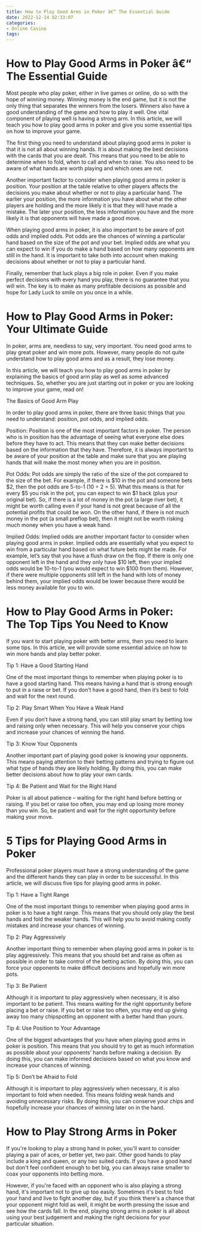 ```yaml
---
title: How to Play Good Arms in Poker â€“ The Essential Guide
date: 2022-12-14 02:33:07
categories:
- Online Casino
tags:
---
```



#  How to Play Good Arms in Poker â€“ The Essential Guide

Most people who play poker, either in live games or online, do so with the hope of winning money. Winning money is the end game, but it is not the only thing that separates the winners from the losers. Winners also have a good understanding of the game and how to play it well. One vital component of playing well is having a strong arm. In this article, we will teach you how to play good arms in poker and give you some essential tips on how to improve your game.

The first thing you need to understand about playing good arms in poker is that it is not all about winning hands. It is about making the best decisions with the cards that you are dealt. This means that you need to be able to determine when to fold, when to call and when to raise. You also need to be aware of what hands are worth playing and which ones are not.

Another important factor to consider when playing good arms in poker is position. Your position at the table relative to other players affects the decisions you make about whether or not to play a particular hand. The earlier your position, the more information you have about what the other players are holding and the more likely it is that they will have made a mistake. The later your position, the less information you have and the more likely it is that opponents will have made a good move.

When playing good arms in poker, it is also important to be aware of pot odds and implied odds. Pot odds are the chances of winning a particular hand based on the size of the pot and your bet. Implied odds are what you can expect to win if you do make a hand based on how many opponents are still in the hand. It is important to take both into account when making decisions about whether or not to play a particular hand.

Finally, remember that luck plays a big role in poker. Even if you make perfect decisions with every hand you play, there is no guarantee that you will win. The key is to make as many profitable decisions as possible and hope for Lady Luck to smile on you once in a while.

#  How to Play Good Arms in Poker: Your Ultimate Guide

In poker, arms are, needless to say, very important. You need good arms to play great poker and win more pots. However, many people do not quite understand how to play good arms and as a result, they lose money.

In this article, we will teach you how to play good arms in poker by explaining the basics of good arm play as well as some advanced techniques. So, whether you are just starting out in poker or you are looking to improve your game, read on!

The Basics of Good Arm Play

In order to play good arms in poker, there are three basic things that you need to understand: position, pot odds, and implied odds.

Position: Position is one of the most important factors in poker. The person who is in position has the advantage of seeing what everyone else does before they have to act. This means that they can make better decisions based on the information that they have. Therefore, it is always important to be aware of your position at the table and make sure that you are playing hands that will make the most money when you are in position.

Pot Odds: Pot odds are simply the ratio of the size of the pot compared to the size of the bet. For example, if there is $10 in the pot and someone bets $2, then the pot odds are 5-to-1 (10 ÷ 2 = 5). What this means is that for every $5 you risk in the pot, you can expect to win $1 back (plus your original bet). So, if there is a lot of money in the pot (a large river bet), it might be worth calling even if your hand is not great because of all the potential profits that could be won. On the other hand, if there is not much money in the pot (a small preflop bet), then it might not be worth risking much money when you have a weak hand.

Implied Odds: Implied odds are another important factor to consider when playing good arms in poker. Implied odds are essentially what you expect to win from a particular hand based on what future bets might be made. For example, let’s say that you have a flush draw on the flop. If there is only one opponent left in the hand and they only have $10 left, then your implied odds would be 10-to-1 (you would expect to win $100 from them). However, if there were multiple opponents still left in the hand with lots of money behind them, your implied odds would be lower because there would be less money available for you to win.

#  How to Play Good Arms in Poker: The Top Tips You Need to Know

If you want to start playing poker with better arms, then you need to learn some tips. In this article, we will provide some essential advice on how to win more hands and play better poker.

Tip 1: Have a Good Starting Hand

One of the most important things to remember when playing poker is to have a good starting hand. This means having a hand that is strong enough to put in a raise or bet. If you don’t have a good hand, then it’s best to fold and wait for the next round.

Tip 2: Play Smart When You Have a Weak Hand

Even if you don’t have a strong hand, you can still play smart by betting low and raising only when necessary. This will help you conserve your chips and increase your chances of winning the hand.

Tip 3: Know Your Opponents

Another important part of playing good poker is knowing your opponents. This means paying attention to their betting patterns and trying to figure out what type of hands they are likely holding. By doing this, you can make better decisions about how to play your own cards.

Tip 4: Be Patient and Wait for the Right Hand

Poker is all about patience – waiting for the right hand before betting or raising. If you bet or raise too often, you may end up losing more money than you win. So, be patient and wait for the right opportunity before making your move.

#  5 Tips for Playing Good Arms in Poker

Professional poker players must have a strong understanding of the game and the different hands they can play in order to be successful. In this article, we will discuss five tips for playing good arms in poker.

Tip 1: Have a Tight Range

One of the most important things to remember when playing good arms in poker is to have a tight range. This means that you should only play the best hands and fold the weaker hands. This will help you to avoid making costly mistakes and increase your chances of winning.

Tip 2: Play Aggressively

Another important thing to remember when playing good arms in poker is to play aggressively. This means that you should bet and raise as often as possible in order to take control of the betting action. By doing this, you can force your opponents to make difficult decisions and hopefully win more pots.

Tip 3: Be Patient

Although it is important to play aggressively when necessary, it is also important to be patient. This means waiting for the right opportunity before placing a bet or raise. If you bet or raise too often, you may end up giving away too many chipspotting an opponent with a better hand than yours.

Tip 4: Use Position to Your Advantage

One of the biggest advantages that you have when playing good arms in poker is position. This means that you should try to get as much information as possible about your opponents’ hands before making a decision. By doing this, you can make informed decisions based on what you know and increase your chances of winning.

Tip 5: Don’t be Afraid to Fold


Although it is important to play aggressively when necessary, it is also important to fold when needed. This means folding weak hands and avoiding unnecessary risks. By doing this, you can conserve your chips and hopefully increase your chances of winning later on in the hand.

#  How to Play Strong Arms in Poker

If you're looking to play a strong hand in poker, you'll want to consider playing a pair of aces, or better yet, two pair. Other good hands to play include a king and queen, or any two suited cards. If you have a good hand but don't feel confident enough to bet big, you can always raise smaller to coax your opponents into betting more.

However, if you're faced with an opponent who is also playing a strong hand, it's important not to give up too easily. Sometimes it's best to fold your hand and live to fight another day, but if you think there's a chance that your opponent might fold as well, it might be worth pressing the issue and see how the cards fall. In the end, playing strong arms in poker is all about using your best judgement and making the right decisions for your particular situation.